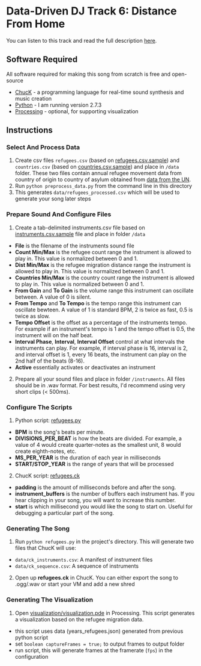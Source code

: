 Data-Driven DJ Track 6: Distance From Home
=================

You can listen to this track and read the full description [here](https://datadrivendj.com/tracks/refugees).

## Software Required

All software required for making this song from scratch is free and open-source

* [ChucK](http://chuck.cs.princeton.edu/) - a programming language for real-time sound synthesis and music creation
* [Python](https://www.python.org/) - I am running version 2.7.3
* [Processing](https://processing.org/) - optional, for supporting visualization

## Instructions

### Select And Process Data

1. Create csv files `refugees.csv` (based on [refugees.csv.sample](data/refugees.csv.sample)) and `countries.csv` (based on [countries.csv.sample](data/countries.csv.sample)) and place in `/data` folder. These two files contain annual refugee movement data from country of origin to country of asylum obtained from [data from the UN](http://data.un.org/Data.aspx?d=UNHCR&f=indID%3AType-Ref).
2. Run `python preprocess_data.py` from the command line in this directory
3. This generates `data/refugees_processed.csv` which will be used to generate your song later steps

### Prepare Sound And Configure Files

1. Create a tab-delimited instruments.csv file based on [instruments.csv.sample](data/instruments.csv.sample) file and place in folder `/data`
  * **File** is the filename of the instruments sound file
  * **Count Min/Max** is the refugee count range the instrument is allowed to play in. This value is normalized between 0 and 1.
  * **Dist Min/Max** is the refugee migration distance range the instrument is allowed to play in. This value is normalized between 0 and 1.
  * **Countries Min/Max** is the country count range the instrument is allowed to play in. This value is normalized between 0 and 1.
  * **From Gain** and **To Gain** is the volume range this instrument can oscillate between. A value of 0 is silent.
  * **From Tempo** and **To Tempo** is the tempo range this instrument can oscillate bewteen. A value of 1 is standard BPM, 2 is twice as fast, 0.5 is twice as slow.
  * **Tempo Offset** is the offset as a percentage of the instruments tempo. For example if an instrument's tempo is 1 and the tempo offset is 0.5, the instrument will on the half beat.
  * **Interval Phase**, **Interval**, **Interval Offset** control at what intervals the instruments can play. For example, if interval phase is 16, interval is 2, and interval offset is 1, every 16 beats, the instrument can play on the 2nd half of the beats (8-16).
  * **Active** essentially activates or deactivates an instrument
2. Prepare all your sound files and place in folder `/instruments`. All files should be in .wav format. For best results, I'd recommend using very short clips (< 500ms).
  
### Configure The Scripts

1. Python script: [refugees.py](refugees.py)
  * **BPM** is the song's beats per minute.
  * **DIVISIONS_PER_BEAT** is how the beats are divided. For example, a value of 4 would create quarter-notes as the smallest unit, 8 would create eighth-notes, etc.
  * **MS_PER_YEAR** is the duration of each year in milliseconds  
  * **START/STOP_YEAR** is the range of years that will be processed
2. ChucK script: [refugees.ck](refugees.ck)
  * **padding** is the amount of milliseconds before and after the song.
  * **instrument_buffers** is the number of buffers each instrument has. If you hear clipping in your song, you will want to increase this number.
  * **start** is which millisecond you would like the song to start on. Useful for debugging a particular part of the song.

### Generating The Song

1. Run `python refugees.py` in the project's directory. This will generate two files that ChucK will use:
  * `data/ck_instruments.csv`: A manifest of instrument files
  * `data/ck_sequence.csv`: A sequence of instruments
2. Open up **refugees.ck** in ChucK. You can either export the song to .ogg/.wav or start your VM and add a new shred

### Generating The Visualization

1. Open [visualization/visualization.pde](visualization/visualization.pde) in Processing. This script generates a visualization based on the refugee migration data.
  * this script uses data (years_refugees.json) generated from previous python script
  * set `boolean captureFrames = true;` to output frames to output folder
  * run script, this will generate frames at the framerate (`fps`) in the configuration
